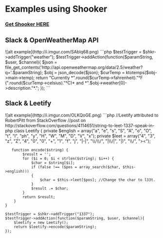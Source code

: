 <h1>Examples using Shooker</h1>
<h3><a href="https://github.com/jwenzler/Shooker"/>Get Shooker HERE</a></h3>

<h2>Slack & OpenWeatherMap API</h2>
![alt example](http://i.imgur.com/SAblq68.png)
```php
  	$testTrigger = $shkr->addTrigger("weather");
	$testTrigger->addAction(function($paramString, $user, $channel){
		$json = file_get_contents('http://api.openweathermap.org/data/2.5/weather?q='.$paramString);
		$obj = json_decode($json);
		$curTemp = ktotemps($obj->main->temp);
		return "Currently *".round($curTemp->fahrenheit)."°F (".round($curTemp->celsius)."°C)* and *".$obj->weather[0]->description."*.";
	});
```
<h2>Slack & Leetify</h2>
![alt example](http://i.imgur.com/OLKQoGE.png)
```php
//Leetify attributed to RobertPitt from StackOverflow
//post on http://stackoverflow.com/questions/4114651/string-to-leet-1337-speak-in-php
  class Leetify {
	    private $english = array("a", "e", "s", "S", "A", "o", "O", "t", "l", "ph", "y", "H", "W", "M", "D", "V", "x"); 
	    private $leet = array("4", "3", "z", "Z", "4", "0", "0", "+", "1", "f", "j", "|-|", "\\/\\/", "|\\/|", "|)", "\\/", "><");
	   	   
	   function encode($string) {
	        $result = '';
	        for ($i = 0; $i < strlen($string); $i++) {
	            $char = $string[$i];
	            if (false !== ($pos = array_search($char, $this->english))) 
	            {
	                $char = $this->leet[$pos]; //Change the char to l33t.
	            }
	            $result .= $char;
	        }
	        return $result; 
	    }
	}
	
	$testTrigger = $shkr->addTrigger("1337");
	$testTrigger->addAction(function($paramString, $user, $channel){
		$leetify = new Leetify();
		return $leetify->encode($paramString);
	});
```
